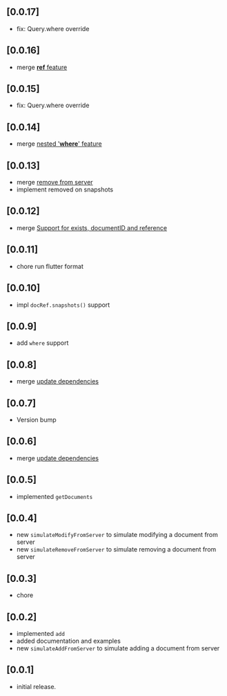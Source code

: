 ## [0.0.17]
* fix: Query.where override

## [0.0.16]
* merge [__ref__ feature](https://github.com/ozanturksever/mock_cloud_firestore/pull/16)

## [0.0.15]
* fix: Query.where override

## [0.0.14]
* merge [nested '__where__' feature](https://github.com/ozanturksever/mock_cloud_firestore/pull/14)

## [0.0.13]
* merge [remove from server](https://github.com/ozanturksever/mock_cloud_firestore/pull/12)
* implement removed on snapshots

## [0.0.12]
* merge [Support for exists, documentID and reference](https://github.com/ozanturksever/mock_cloud_firestore/pull/13)

## [0.0.11]
* chore run flutter format

## [0.0.10]
* impl `docRef.snapshots()` support

## [0.0.9]
* add `where` support

## [0.0.8]
* merge [update dependencies](https://github.com/ozanturksever/mock_cloud_firestore/pull/6)

## [0.0.7]
* Version bump

## [0.0.6]
* merge [update dependencies](https://github.com/ozanturksever/mock_cloud_firestore/pull/3)

## [0.0.5]
* implemented `getDocuments`

## [0.0.4]

* new `simulateModifyFromServer` to simulate modifying a document from server
* new `simulateRemoveFromServer` to simulate removing a document from server

## [0.0.3]
* chore

## [0.0.2]

* implemented `add`
* added documentation and examples
* new `simulateAddFromServer` to simulate adding a document from server

## [0.0.1]

* initial release.
